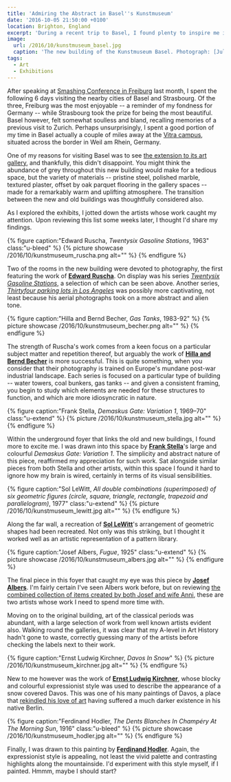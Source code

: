 ```yaml
---
title: 'Admiring the Abstract in Basel''s Kunstmuseum'
date: '2016-10-05 21:50:00 +0100'
location: Brighton, England
excerpt: 'During a recent trip to Basel, I found plenty to inspire me in the city''s recently extended art museum. As I explored the exhibits, I jotted down the artists whose work caught my attention. Upon reviewing this list some weeks later, I thought I''d share my findings.'
image:
  url: /2016/10/kunstmuseum_basel.jpg
  caption: 'The new building of the Kunstmuseum Basel. Photograph: [Julian Salinas](https://kmb.picturepark.com/Go/JLVo8XZu)'
tags:
  - Art
  - Exhibitions
---
```

After speaking at [Smashing Conference in Freiburg][1] last month, I spent the following 6 days visiting the nearby cities of Basel and Strasbourg. Of the three, Freiburg was the most enjoyable -- a reminder of my fondness for Germany -- while Strasbourg took the prize for being the most beautiful. Basel however, felt somewhat soulless and bland, recalling memories of a previous visit to Zurich. Perhaps unsurprisingly, I spent a good portion of my time in Basel actually a couple of miles away at the [Vitra campus][2], situated across the border in Weil am Rhein, Germany.

One of my reasons for visiting Basel was to see [the extension to its art gallery][3], and thankfully, this didn't disappoint. You might think the abundance of grey throughout this new building would make for a tedious space, but the variety of materials -- pristine steel, polished marble, textured plaster, offset by oak parquet flooring in the gallery spaces -- made for a remarkably warm and uplifting atmosphere. The transition between the new and old buildings was thoughtfully considered also.

As I explored the exhibits, I jotted down the artists whose work caught my attention. Upon reviewing this list some weeks later, I thought I'd share my findings.

{% figure caption:"Edward Ruscha, <cite>Twentysix Gasoline Stations</cite>, 1963" class:"u-bleed" %}
{% picture showcase /2016/10/kunstmuseum_ruscha.png alt="" %}
{% endfigure %}

Two of the rooms in the new building were devoted to photography, the first featuring the work of **[Edward Ruscha][4]**. On display was his series [<cite>Twentysix Gasoline Stations</cite>][5], a selection of which can be seen above. Another series, [<cite>Thirtyfour parking lots in Los Angeles</cite>][6] was possibly more captivating, not least because his aerial photographs took on a more abstract and alien tone.

{% figure caption:"Hilla and Bernd Becher, <cite>Gas Tanks</cite>, 1983-92" %}
{% picture showcase /2016/10/kunstmuseum_becher.png alt="" %}
{% endfigure %}

The strength of Ruscha's work comes from a keen focus on a particular subject matter and repetition thereof, but arguably the work of **[Hilla and Bernd Becher][7]** is more successful. This is quite something, when you consider that their photography is trained on Europe's mundane post-war industrial landscape. Each series is focused on a particular type of building -- water towers, coal bunkers, gas tanks -- and given a consistent framing, you begin to study which elements are needed for these structures to function, and which are more idiosyncratic in nature.

{% figure caption:"Frank Stella, <cite>Demaskus Gate: Variation 1</cite>, 1969–70" class:"u-extend" %}
{% picture /2016/10/kunstmuseum_stella.jpg alt="" %}
{% endfigure %}

Within the underground foyer that links the old and new buildings, I found more to excite me. I was drawn into this space by **[Frank Stella][8]**'s large and colourful <cite>Demaskus Gate: Variation 1</cite>. The simplicity and abstract nature of this piece, reaffirmed my appreciation for such work. Sat alongside similar pieces from both Stella and other artists, within this space I found it hard to ignore how my brain is wired, certainly in terms of its visual sensibilities.

{% figure caption:"Sol LeWitt, <cite>All double combinations (superimposed) of six geometric figures (circle, square, triangle, rectangle, trapezoid and parallelogram)</cite>, 1977" class:"u-extend" %}
{% picture /2016/10/kunstmuseum_lewitt.jpg alt="" %}
{% endfigure %}

Along the far wall, a recreation of **[Sol LeWitt][9]**'s arrangement of geometric shapes had been recreated. Not only was this striking, but I thought it worked well as an artistic representation of a pattern library.

{% figure caption:"Josef Albers, <cite>Fugue</cite>, 1925" class:"u-extend" %}
{% picture showcase /2016/10/kunstmuseum_albers.jpg alt="" %}
{% endfigure %}

The final piece in this foyer that caught my eye was this piece by **[Josef Albers][10]**. I'm fairly certain I've seen Albers work before, but on reviewing [the combined collection of items created by both Josef and wife Anni][11], these are two artists whose work I need to spend more time with.

Moving on to the original building, art of the classical periods was abundant, with a large selection of work from well known artists evident also. Walking round the galleries, it was clear that my A-level in Art History hadn't gone to waste, correctly guessing many of the artists before checking the labels next to their work.

{% figure caption:"Ernst Ludwig Kirchner, <cite>Davos In Snow</cite>" %}
{% picture /2016/10/kunstmuseum_kirchner.jpg alt="" %}
{% endfigure %}

New to me however was the work of **[Ernst Ludwig Kirchner][12]**, whose blocky and colourful expressionist style was used to describe the appearance of a snow covered Davos. This was one of his many paintings of Davos, a place that [rekindled his love of art][12] having suffered a much darker existence in his native Berlin.

{% figure caption:"Ferdinand Hodler, <cite>The Dents Blanches In Champéry At The Morning Sun</cite>, 1916" class:"u-bleed" %}
{% picture showcase /2016/10/kunstmuseum_hodler.jpg alt="" %}
{% endfigure %}

Finally, I was drawn to this painting by **[Ferdinand Hodler][14]**. Again, the expressionist style is appealing, not least the vivid palette and contrasting highlights along the mountainside. I'd experiment with this style myself, if I painted. Hmmm, maybe I should start?

[1]: http://smashingconf.com/freiburg-2016/
[2]: https://www.vitra.com/en-us/campus
[3]: https://www.theguardian.com/artanddesign/2016/apr/24/kunstmuseum-basel-review-christ-gantenbein-rowan-moore
[4]: http://edruscha.com
[5]: https://en.wikipedia.org/wiki/Twentysix_Gasoline_Stations
[6]: http://www.artgallery.nsw.gov.au/collection/works/430.2008.a-ii/
[7]: https://www.theguardian.com/artanddesign/2014/sep/03/bernd-and-hilla-becher-cataloguing-the-ominous-sculptural-forms-of-industrial-architecture
[8]: https://www.wikiart.org/en/frank-stella
[9]: https://www.wikiart.org/en/sol-lewitt
[10]: https://www.wikiart.org/en/josef-albers
[11]: http://albersfoundation.org/
[12]: https://www.wikiart.org/en/ernst-ludwig-kirchner
[13]: http://www.spectator.co.uk/2014/01/delegates-at-the-world-economic-forum-should-take-time-out-to-visit-the-kirchner-museum-in-davos/
[14]: https://www.wikiart.org/en/ferdinand-hodler
